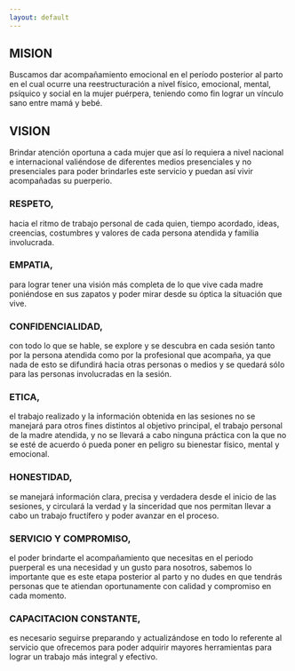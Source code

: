 ```yaml
---
layout: default
---
```


## MISION

Buscamos dar acompañamiento emocional en el período posterior al parto en el
cual ocurre una reestructuración a nivel físico, emocional, mental, psíquico y
social en la mujer puérpera, teniendo como fin lograr un vínculo sano entre
mamá y bebé.

## VISION

Brindar atención oportuna a cada mujer que así lo requiera a nivel nacional e
internacional valiéndose de diferentes medios presenciales y no presenciales
para poder brindarles este servicio y puedan así vivir acompañadas su
puerperio.

### RESPETO,

hacia el ritmo de trabajo personal de cada quien, tiempo acordado, ideas,
creencias, costumbres y valores de cada persona atendida y familia involucrada.

### EMPATIA,

para lograr tener una visión más completa de lo que vive cada madre poniéndose
en sus zapatos y poder mirar desde su óptica la situación que vive.

### CONFIDENCIALIDAD,

con todo lo que se hable, se explore y se descubra en cada sesión tanto por la
persona atendida como por la profesional que acompaña, ya que nada de esto se
difundirá hacia otras personas o medios y se quedará sólo para las personas
involucradas en la sesión.

### ETICA,

el trabajo realizado y la información obtenida en las sesiones no se manejará
para otros fines distintos al objetivo principal, el trabajo personal de la
madre atendida, y no se llevará a cabo ninguna práctica con la que no se esté
de acuerdo ó pueda poner en peligro su bienestar físico, mental y emocional.

### HONESTIDAD,

se manejará información clara, precisa y verdadera desde el inicio de las
sesiones, y circulará la verdad y la sinceridad que nos permitan llevar a cabo
un trabajo fructífero y poder avanzar en el proceso.

### SERVICIO Y COMPROMISO,

el poder brindarte el acompañamiento que necesitas en el periodo puerperal es
una necesidad y un gusto para nosotros, sabemos lo importante que es este etapa
posterior al parto y no dudes en que tendrás personas que te atiendan
oportunamente con calidad y compromiso en cada momento.

### CAPACITACION CONSTANTE,

es necesario seguirse preparando y actualizándose en todo lo referente al
servicio que ofrecemos para poder adquirir mayores herramientas para lograr un
trabajo más integral y efectivo.

